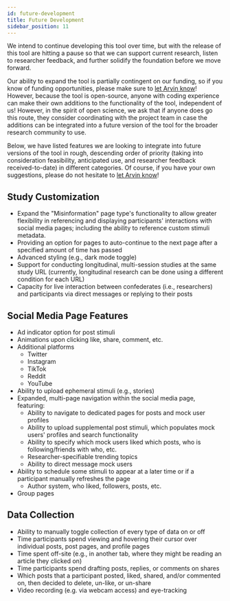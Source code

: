 ```yaml
---
id: future-development
title: Future Development
sidebar_position: 11
---
```


We intend to continue developing this tool over time, but with the release of this tool are hitting a pause so that we can support current research, listen to researcher feedback, and further solidify the foundation before we move forward.

Our ability to expand the tool is partially contingent on our funding, so if you know of funding opportunities, please make sure to [let Arvin know](mailto:arvin.jagayat@ryerson.ca)! However, because the tool is open-source, anyone with coding experience can make their own additions to the functionality of the tool, independent of us! However, in the spirit of open science, we ask that if anyone does go this route, they consider coordinating with the project team in case the additions can be integrated into a future version of the tool for the broader research community to use.

Below, we have listed features we are looking to integrate into future versions of the tool in rough, descending order of priority (taking into consideration feasibility, anticipated use, and researcher feedback received-to-date) in different categories. Of course, if you have your own suggestions, please do not hesitate to [let Arvin know](mailto:arvin.jagayat@ryerson.ca)!

## Study Customization
* Expand the "Misinformation" page type's functionality to allow greater flexibility in referencing and displaying participants' interactions with social media pages; including the ability to reference custom stimuli metadata.
* Providing an option for pages to auto-continue to the next page after a specified amount of time has passed
* Advanced styling (e.g., dark mode toggle)
* Support for conducting longitudinal, multi-session studies at the same study URL (currently, longitudinal research can be done using a different condition for each URL)
* Capacity for live interaction between confederates (i.e., researchers) and participants via direct messages or replying to their posts

## Social Media Page Features
* Ad indicator option for post stimuli
* Animations upon clicking like, share, comment, etc.
* Additional platforms
    * Twitter
    * Instagram
    * TikTok
    * Reddit
    * YouTube
* Ability to upload ephemeral stimuli (e.g., stories)
* Expanded, multi-page navigation within the social media page, featuring:
    * Ability to navigate to dedicated pages for posts and mock user profiles
    * Ability to upload supplemental post stimuli, which populates mock users' profiles and search functionality
    * Ability to specify which mock users liked which posts, who is following/friends with who, etc.
    * Researcher-specifiable trending topics
    * Ability to direct message mock users
* Ability to schedule some stimuli to appear at a later time or if a participant manually refreshes the page
    * Author system, who liked, followers, posts, etc.
* Group pages

## Data Collection
* Ability to manually toggle collection of every type of data on or off
* Time participants spend viewing and hovering their cursor over individual posts, post pages, and profile pages
* Time spent off-site (e.g., in another tab, where they might be reading an article they clicked on)
* Time participants spend drafting posts, replies, or comments on shares
* Which posts that a participant posted, liked, shared, and/or commented on, then decided to delete, un-like, or un-share
* Video recording (e.g. via webcam access) and eye-tracking